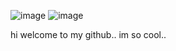 ![image](https://tenor.com/view/black-white-fairy-tale-witch-sleeping-gif-11846516827541256613.gif) ![image](https://tenor.com/view/alice-madness-returns-amr-alice-madness-gif-7505710.gif)

hi welcome to my github.. im so cool..
